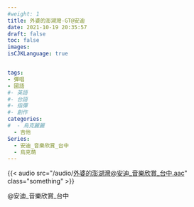 ```yaml
---
#weight: 1
title: 外婆的澎湖灣-GT@安迪
date: 2021-10-19 20:35:57
draft: false
toc: false
images:
isCJKLanguage: true


tags:
- 彈唱
- 國語
#- 英語
#- 台語
#- 指彈
#- 創作
categories:
#  - 烏克麗麗
  - 吉他
Series:
  - 安迪_音樂欣賞_台中
  - 烏克萌
---
```




{{< audio src="/audio/外婆的澎湖灣@安迪_音樂欣賞_台中.aac" class="something" >}}
&nbsp;



 @安迪_音樂欣賞_台中
